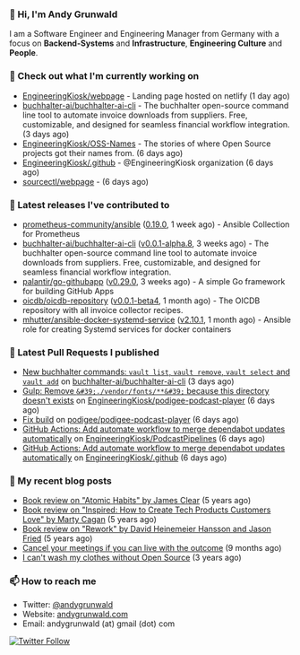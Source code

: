### 👋 Hi, I'm Andy Grunwald

I am a Software Engineer and Engineering Manager from Germany with a focus on **Backend-Systems** and **Infrastructure**, **Engineering Culture** and **People**.

### 👷 Check out what I'm currently working on


- [EngineeringKiosk/webpage](https://github.com/EngineeringKiosk/webpage) - Landing page hosted on netlify (1 day ago)
- [buchhalter-ai/buchhalter-ai-cli](https://github.com/buchhalter-ai/buchhalter-ai-cli) - The buchhalter open-source command line tool to automate invoice downloads from suppliers. Free, customizable, and designed for seamless financial workflow integration. (3 days ago)
- [EngineeringKiosk/OSS-Names](https://github.com/EngineeringKiosk/OSS-Names) - The stories of where Open Source projects got their names from. (6 days ago)
- [EngineeringKiosk/.github](https://github.com/EngineeringKiosk/.github) - @EngineeringKiosk organization (6 days ago)
- [sourcectl/webpage](https://github.com/sourcectl/webpage) -  (6 days ago)

### 🔭 Latest releases I've contributed to


- [prometheus-community/ansible](https://github.com/prometheus-community/ansible) ([0.19.0](https://github.com/prometheus-community/ansible/releases/tag/0.19.0), 1 week ago) - Ansible Collection for Prometheus
- [buchhalter-ai/buchhalter-ai-cli](https://github.com/buchhalter-ai/buchhalter-ai-cli) ([v0.0.1-alpha.8](https://github.com/buchhalter-ai/buchhalter-ai-cli/releases/tag/v0.0.1-alpha.8), 3 weeks ago) - The buchhalter open-source command line tool to automate invoice downloads from suppliers. Free, customizable, and designed for seamless financial workflow integration.
- [palantir/go-githubapp](https://github.com/palantir/go-githubapp) ([v0.29.0](https://github.com/palantir/go-githubapp/releases/tag/v0.29.0), 3 weeks ago) - A simple Go framework for building GitHub Apps
- [oicdb/oicdb-repository](https://github.com/oicdb/oicdb-repository) ([v0.0.1-beta4](https://github.com/oicdb/oicdb-repository/releases/tag/v0.0.1-beta4), 1 month ago) - The OICDB repository with all invoice collector recipes.
- [mhutter/ansible-docker-systemd-service](https://github.com/mhutter/ansible-docker-systemd-service) ([v2.10.1](https://github.com/mhutter/ansible-docker-systemd-service/releases/tag/v2.10.1), 1 month ago) - Ansible role for creating Systemd services for docker containers

### 🔨 Latest Pull Requests I published


- [New buchhalter commands: `vault list`, `vault remove`, `vault select` and `vault add`](https://github.com/buchhalter-ai/buchhalter-ai-cli/pull/122) on [buchhalter-ai/buchhalter-ai-cli](https://github.com/buchhalter-ai/buchhalter-ai-cli) (3 days ago)
- [Gulp: Remove `&#39;./vendor/fonts/**&#39;` because this directory doesn&#39;t exists](https://github.com/EngineeringKiosk/podigee-podcast-player/pull/93) on [EngineeringKiosk/podigee-podcast-player](https://github.com/EngineeringKiosk/podigee-podcast-player) (6 days ago)
- [Fix build](https://github.com/podigee/podigee-podcast-player/pull/111) on [podigee/podigee-podcast-player](https://github.com/podigee/podigee-podcast-player) (6 days ago)
- [GitHub Actions: Add automate workflow to merge dependabot updates automatically](https://github.com/EngineeringKiosk/PodcastPipelines/pull/18) on [EngineeringKiosk/PodcastPipelines](https://github.com/EngineeringKiosk/PodcastPipelines) (6 days ago)
- [GitHub Actions: Add automate workflow to merge dependabot updates automatically](https://github.com/EngineeringKiosk/.github/pull/7) on [EngineeringKiosk/.github](https://github.com/EngineeringKiosk/.github) (6 days ago)

### 📝 My recent blog posts


- [Book review on &#34;Atomic Habits&#34; by James Clear](https://andygrunwald.com/blog/book-review-on-atomic-habits-by-james-clear/) (5 years ago)
- [Book review on &#34;Inspired: How to Create Tech Products Customers Love&#34; by Marty Cagan](https://andygrunwald.com/blog/book-review-on-inspired-how-to-create-tech-products-customers-love-by-marty-cagan/) (5 years ago)
- [Book review on &#34;Rework&#34; by David Heinemeier Hansson and Jason Fried](https://andygrunwald.com/blog/book-review-on-rework-by-david-heinemeier-hansson-and-jason-fried/) (5 years ago)
- [Cancel your meetings if you can live with the outcome](https://andygrunwald.com/blog/cancel-your-meetings-if-you-can-live-with-the-outcome/) (9 months ago)
- [I can&#39;t wash my clothes without Open Source](https://andygrunwald.com/blog/i-cant-wash-my-clothes-without-open-source/) (3 years ago)

### 📫 How to reach me

- Twitter: [@andygrunwald](https://twitter.com/andygrunwald)
- Website: [andygrunwald.com](https://andygrunwald.com)
- Email: andygrunwald (at) gmail (dot) com

[![Twitter Follow](https://img.shields.io/twitter/follow/andygrunwald?label=Follow&style=social)](https://twitter.com/andygrunwald)
